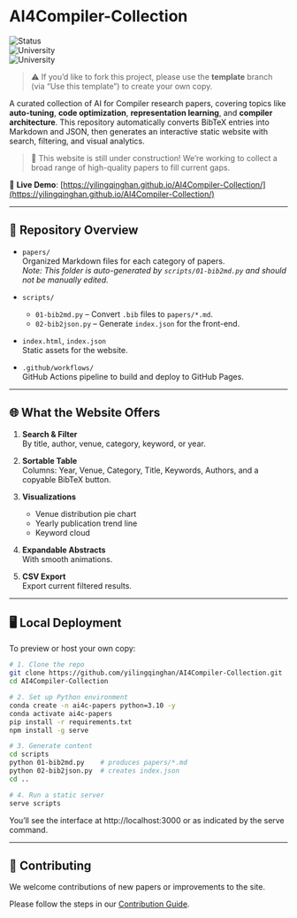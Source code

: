 # AI4Compiler-Collection

![Status](https://img.shields.io/badge/status-updating-orange)  
![University](https://img.shields.io/badge/affiliation-Jiangnan%20University-blue)  
![University](https://img.shields.io/badge/affiliation-SKLP,ICT,CAS-blue)

> ⚠️ If you’d like to fork this project, please use the **template** branch (via “Use this template”) to create your own copy.

A curated collection of AI for Compiler research papers, covering topics like **auto-tuning**, **code optimization**, **representation learning**, and **compiler architecture**. This repository automatically converts BibTeX entries into Markdown and JSON, then generates an interactive static website with search, filtering, and visual analytics.

> 🚧 This website is still under construction! We’re working to collect a broad range of high-quality papers to fill current gaps.

🔗 **Live Demo**: [https://yilingqinghan.github.io/AI4Compiler-Collection/](https://yilingqinghan.github.io/AI4Compiler-Collection/)

---

## 📁 Repository Overview

- `papers/`  
  Organized Markdown files for each category of papers.  
  _Note: This folder is auto-generated by `scripts/01-bib2md.py` and should not be manually edited._

- `scripts/`  
  - `01-bib2md.py` – Convert `.bib` files to `papers/*.md`.  
  - `02-bib2json.py` – Generate `index.json` for the front-end.

- `index.html`, `index.json`  
  Static assets for the website.

- `.github/workflows/`  
  GitHub Actions pipeline to build and deploy to GitHub Pages.

---

## 🌐 What the Website Offers

1. **Search & Filter**  
   By title, author, venue, category, keyword, or year.

2. **Sortable Table**  
   Columns: Year, Venue, Category, Title, Keywords, Authors, and a copyable BibTeX button.

3. **Visualizations**  
   - Venue distribution pie chart  
   - Yearly publication trend line  
   - Keyword cloud

4. **Expandable Abstracts**  
   With smooth animations.

5. **CSV Export**  
   Export current filtered results.

---

## 🖥️ Local Deployment

To preview or host your own copy:

```bash
# 1. Clone the repo
git clone https://github.com/yilingqinghan/AI4Compiler-Collection.git
cd AI4Compiler-Collection

# 2. Set up Python environment
conda create -n ai4c-papers python=3.10 -y
conda activate ai4c-papers
pip install -r requirements.txt
npm install -g serve

# 3. Generate content
cd scripts
python 01-bib2md.py    # produces papers/*.md
python 02-bib2json.py  # creates index.json
cd ..

# 4. Run a static server
serve scripts
```

You’ll see the interface at http://localhost:3000 or as indicated by the serve command.

---

##  🤝 Contributing

We welcome contributions of new papers or improvements to the site.  

Please follow the steps in our [Contribution Guide](CONTRIBUTING.md).

